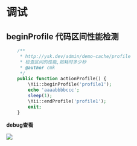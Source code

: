 # 调试

## beginProfile  代码区间性能检测

```php
    /**
     * http://ysk.dev/admin/demo-cache/profile
     * 检查区间的性能,如耗时多少秒
     * @author cmk
     */
    public function actionProfile() {
        \Yii::beginProfile('profile1');
        echo 'aaaabbbbccc';
        sleep(1);
        \Yii::endProfile('profile1');
        exit;
    }
````
**debug查看**

![](function/debug/profile.png)
